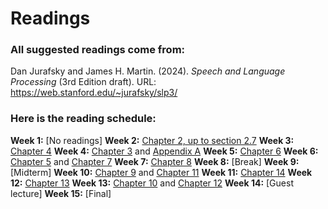 # Readings

### All suggested readings come from:

Dan Jurafsky and James H. Martin. (2024). *Speech and Language Processing* (3rd Edition draft). URL:  https://web.stanford.edu/~jurafsky/slp3/

### Here is the reading schedule:

**Week 1:** [No readings]
**Week 2:** [Chapter 2, up to section 2.7](https://web.stanford.edu/~jurafsky/slp3/2.pdf)
**Week 3:** [Chapter 4](https://web.stanford.edu/~jurafsky/slp3/4.pdf)
**Week 4:** [Chapter 3](https://web.stanford.edu/~jurafsky/slp3/3.pdf) and [Appendix A](https://web.stanford.edu/~jurafsky/slp3/A.pdf)
**Week 5:** [Chapter 6](https://web.stanford.edu/~jurafsky/slp3/6.pdf)
**Week 6:** [Chapter 5](https://web.stanford.edu/~jurafsky/slp3/5.pdf) and [Chapter 7](https://web.stanford.edu/~jurafsky/slp3/7.pdf)
**Week 7:** [Chapter 8](https://web.stanford.edu/~jurafsky/slp3/8.pdf)
**Week 8:** [Break]
**Week 9:** [Midterm]
**Week 10:** [Chapter 9](https://web.stanford.edu/~jurafsky/slp3/9.pdf) and [Chapter 11](https://web.stanford.edu/~jurafsky/slp3/11.pdf)
**Week 11:** [Chapter 14](https://web.stanford.edu/~jurafsky/slp3/14.pdf)
**Week 12:** [Chapter 13](https://web.stanford.edu/~jurafsky/slp3/13.pdf)
**Week 13:** [Chapter 10](https://web.stanford.edu/~jurafsky/slp3/10.pdf) and [Chapter 12](https://web.stanford.edu/~jurafsky/slp3/12.pdf)
**Week 14:** [Guest lecture]
**Week 15:** [Final]
